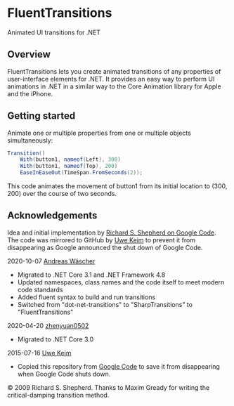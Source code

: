 # FluentTransitions

Animated UI transitions for .NET

## Overview

FluentTransitions lets you create animated transitions of any properties of user-interface elements for .NET. It provides an easy way to perform UI animations in .NET in a similar way to the Core Animation library for Apple and the iPhone.

## Getting started

Animate one or multiple properties from one or multiple objects simultaneously:

```csharp
Transition()
    With(button1, nameof(Left), 300)
    With(button1, nameof(Top), 200)
    EaseInEaseOut(TimeSpan.FromSeconds(2));
```

This code animates the movement of button1 from its initial location to (300, 200) over the course of two seconds.

## Acknowledgements

Idea and initial implementation by [Richard S. Shepherd on Google Code](https://code.google.com/p/dot-net-transitions/). The code was mirrored to GitHub by [Uwe Keim](https://github.com/UweKeim) to prevent it from disappearing as Google announced the shut down of Google Code.

2020-10-07 [Andreas Wäscher](https://github.com/awaescher)
- Migrated to .NET Core 3.1 and .NET Framework 4.8
- Updated namespaces, class names and the code itself to meet modern code standards
- Added fluent syntax to build and run transitions
- Switched from "dot-net-transitions" to "SharpTransitions" to "FluentTransitions"

2020-04-20 [zhenyuan0502](https://github.com/zhenyuan0502)
- Migrated to .NET Core 3.0

2015-07-16 [Uwe Keim](https://github.com/UweKeim)
- Copied this repository from [Google Code](https://code.google.com/p/dot-net-transitions/) to save it from disappearing when Google Code shuts down.

&copy; 2009 Richard S. Shepherd.
Thanks to Maxim Gready for writing the critical-damping transition method.
